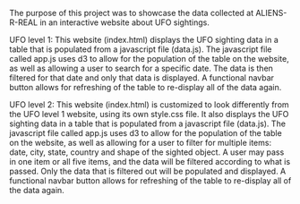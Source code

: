 The purpose of this project was to showcase the data collected at ALIENS-R-REAL in an interactive website about UFO sightings.

UFO level 1: This website (index.html) displays the UFO sighting data in a table that is populated from a javascript file (data.js). The javascript file called app.js uses d3 to allow for the population of the table on the website, as well as allowing a user to search for a specific date. The data is then filtered for that date and only that data is displayed. A functional navbar button allows for refreshing of the table to re-display all of the data again.

UFO level 2: This website (index.html) is customized to look differently from the UFO level 1 website, using its own style.css file. It also displays the UFO sighting data in a table that is populated from a javascript file (data.js). The javascript file called app.js uses d3 to allow for the population of the table on the website, as well as allowing for a user to filter for multiple items: date, city, state, country and shape of the sighted object. A user may pass in one item or all five items, and the data will be filtered according to what is passed. Only the data that is filtered out will be populated and displayed. A functional navbar button allows for refreshing of the table to re-display all of the data again.  
